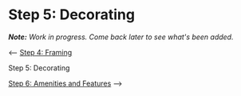 # Step 5: Decorating

_**Note:** Work in progress. Come back later to see what's been added._

<-- [Step 4: Framing](../html/)  

Step 5: Decorating  

[Step 6: Amenities and Features](../javascript/) -->  
